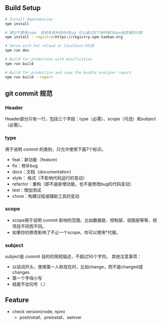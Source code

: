 ## Build Setup

```bash
# Install dependencies
npm install

# 建议不要用cnpm  安装有各种诡异的bug 可以通过如下操作解决npm速度慢的问题
npm install --registry=https://registry.npm.taobao.org

# Serve with hot reload at localhost:9528
npm run dev

# Build for production with minification
npm run build

# Build for production and view the bundle analyzer report
npm run build --report
```

## git commit 规范

### Header
Header部分只有一行，包括三个字段：type（必需）、scope（可选）和subject（必需）。

### type
用于说明 commit 的类别，只允许使用下面7个标识。

- feat：新功能（feature）
- fix：修补bug
- docs：文档（documentation）
- style： 格式（不影响代码运行的变动）
- refactor：重构（即不是新增功能，也不是修改bug的代码变动）
- test：增加测试
- chore：构建过程或辅助工具的变动

### scope
- scope用于说明 commit 影响的范围，比如数据层、控制层、视图层等等，视项目不同而不同。
- 如果你的修改影响了不止一个scope，你可以使用*代替。

### subject
subject是 commit 目的的简短描述，不超过50个字符。
其他注意事项：

- 以动词开头，使用第一人称现在时，比如change，而不是changed或changes
- 第一个字母小写
- 结尾不加句号（.）

## Feature

- check version(node, npm)
    - postinstall、preinstall、semver
